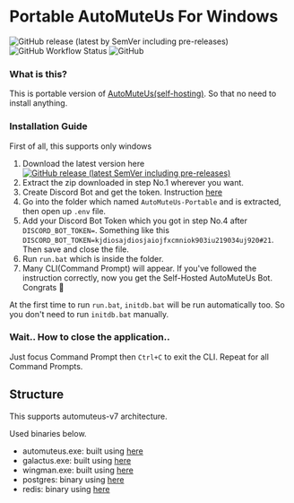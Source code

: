# Portable AutoMuteUs For Windows

![GitHub release (latest by SemVer including pre-releases)](https://img.shields.io/github/downloads-pre/mtaku3/AutoMuteUs-Portable/latest/total?color=green&sort=semver)
![GitHub Workflow Status](https://img.shields.io/github/workflow/status/mtaku3/AutoMuteUs-Portable/releaser-v1)
![GitHub](https://img.shields.io/github/license/mtaku3/AutoMuteUs-Portable)

### What is this?
This is portable version of [AutoMuteUs(self-hosting)](https://github.com/automuteus). So that no need to install anything.

### Installation Guide
First of all, this supports only windows

1.  Download the latest version here <a href="https://github.com/mtaku3/AutoMuteUs-Portable/releases/latest/download/AutoMuteUs-Portable.zip"><img alt="GitHub release (latest SemVer including pre-releases)" src="https://img.shields.io/github/v/release/mtaku3/AutoMuteUs-Portable?color=blue&include_prereleases&label=download&sort=semver"></a>
2.  Extract the zip downloaded in step No.1 wherever you want.
3.  Create Discord Bot and get the token. Instruction [here](https://github.com/denverquane/automuteus/blob/master/BOT_README.md)
4.  Go into the folder which named `AutoMuteUs-Portable` and is extracted, then open up `.env` file.
5.  Add your Discord Bot Token which you got in step No.4 after `DISCORD_BOT_TOKEN=`. Something like this `DISCORD_BOT_TOKEN=kjdiosajdiosjaiojfxcmniok903iu219034uj920#21`. Then save and close the file.
6.  Run `run.bat` which is inside the folder.
7.  Many CLI(Command Prompt) will appear. If you've followed the instruction correctly, now you get the Self-Hosted AutoMuteUs Bot. Congrats :partying_face:

At the first time to run `run.bat`, `initdb.bat` will be run automatically too. So you don't need to run `initdb.bat` manually.

### Wait.. How to close the application..
Just focus Command Prompt then `Ctrl+C` to exit the CLI.
Repeat for all Command Prompts.

## Structure
This supports automuteus-v7 architecture.

Used binaries below.

- automuteus.exe: built using [here](https://github.com/denverquane/automuteus)
- galactus.exe: built using [here](https://github.com/automuteus/galactus)
- wingman.exe: built using [here](https://github.com/automuteus/wingman)
- postgres: binary using [here](https://www.enterprisedb.com/download-postgresql-binaries)
- redis: binary using [here](https://github.com/tporadowski/redis)